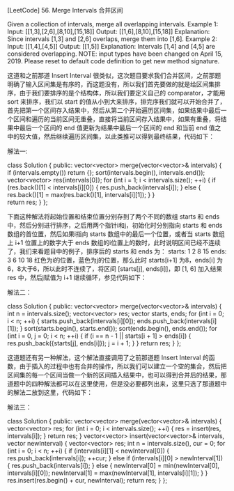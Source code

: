 [LeetCode] 56. Merge Intervals 合并区间 

 
Given a collection of intervals, merge all overlapping intervals.
Example 1:
Input: [[1,3],[2,6],[8,10],[15,18]]
Output: [[1,6],[8,10],[15,18]]
Explanation: Since intervals [1,3] and [2,6] overlaps, merge them into [1,6].
Example 2:
Input: [[1,4],[4,5]]
Output: [[1,5]]
Explanation: Intervals [1,4] and [4,5] are considered overlapping.
NOTE: input types have been changed on April 15, 2019. Please reset to default code definition to get new method signature.
 
这道和之前那道 Insert Interval 很类似，这次题目要求我们合并区间，之前那题明确了输入区间集是有序的，而这题没有，所以我们首先要做的就是给区间集排序，由于我们要排序的是个结构体，所以我们要定义自己的 comparator，才能用 sort 来排序，我们以 start 的值从小到大来排序，排完序我们就可以开始合并了，首先把第一个区间存入结果中，然后从第二个开始遍历区间集，如果结果中最后一个区间和遍历的当前区间无重叠，直接将当前区间存入结果中，如果有重叠，将结果中最后一个区间的 end 值更新为结果中最后一个区间的 end 和当前 end 值之中的较大值，然后继续遍历区间集，以此类推可以得到最终结果，代码如下：
 
解法一:

class Solution {
public:
    vector<vector<int>> merge(vector<vector<int>>& intervals) {
        if (intervals.empty()) return {};
        sort(intervals.begin(), intervals.end());
        vector<vector<int>> res{intervals[0]};
        for (int i = 1; i < intervals.size(); ++i) {
            if (res.back()[1] < intervals[i][0]) {
                res.push_back(intervals[i]);
            } else {
                res.back()[1] = max(res.back()[1], intervals[i][1]);
            }
        }   
        return res;
    }
};

 
下面这种解法将起始位置和结束位置分别存到了两个不同的数组 starts 和 ends 中，然后分别进行排序，之后用两个指针i和j，初始化时分别指向 starts 和 ends 数组的首位置，然后如果i指向 starts 数组中的最后一个位置，或者当 starts 数组上 i+1 位置上的数字大于 ends 数组的i位置上的数时，此时说明区间已经不连续了，我们来看题目中的例子，排序后的 starts 和 ends 为：
starts:    1    2    8    15
ends:     3    6    10    18
红色为i的位置，蓝色为j的位置，那么此时 starts[i+1] 为8，ends[i] 为6，8大于6，所以此时不连续了，将区间 [starts[j], ends[i]]，即 [1, 6] 加入结果 res 中，然后j赋值为 i+1 继续循环，参见代码如下：
 
解法二：

class Solution {
public:
    vector<vector<int>> merge(vector<vector<int>>& intervals) {
        int n = intervals.size();
        vector<vector<int>> res;
        vector<int> starts, ends;
        for (int i = 0; i < n; ++i) {
            starts.push_back(intervals[i][0]);
            ends.push_back(intervals[i][1]);
        }
        sort(starts.begin(), starts.end());
        sort(ends.begin(), ends.end());
        for (int i = 0, j = 0; i < n; ++i) {
            if (i == n - 1 || starts[i + 1] > ends[i]) {
                res.push_back({starts[j], ends[i]});
                j = i + 1;
            }
        } 
        return res;
    }
};

 
这道题还有另一种解法，这个解法直接调用了之前那道题 Insert Interval 的函数，由于插入的过程中也有合并的操作，所以我们可以建立一个空的集合，然后把区间集的每一个区间当做一个新的区间插入结果中，也可以得到合并后的结果，那道题中的四种解法都可以在这里使用，但是没必要都列出来，这里只选了那道题中的解法二放到这里，代码如下：
 
解法三：

class Solution {
public:
    vector<vector<int>> merge(vector<vector<int>>& intervals) {
        vector<vector<int>> res;
        for (int i = 0; i < intervals.size(); ++i) {
            res = insert(res, intervals[i]);
        }
        return res;
    }
    vector<vector<int>> insert(vector<vector<int>>& intervals, vector<int> newInterval) {
        vector<vector<int>> res;
        int n = intervals.size(), cur = 0;
        for (int i = 0; i < n; ++i) {
            if (intervals[i][1] < newInterval[0]) {
                res.push_back(intervals[i]);
                ++cur;
            } else if (intervals[i][0] > newInterval[1]) {
                res.push_back(intervals[i]);
            } else {
                newInterval[0] = min(newInterval[0], intervals[i][0]);
                newInterval[1] = max(newInterval[1], intervals[i][1]);
            }
        }
        res.insert(res.begin() + cur, newInterval);
        return res;
    }
};